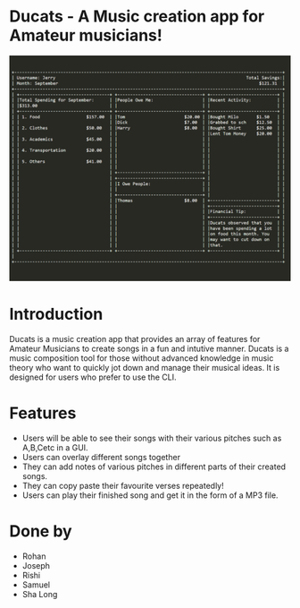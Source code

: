 # Ducats - A Music creation app for Amateur musicians! 

![](docs/images/Ui.png)

# Introduction

Ducats is a music creation app that provides an array of features for Amateur Musicians to create songs in a fun and intutive manner. Ducats is a music composition tool for those without advanced knowledge in music theory who want to quickly jot down and manage their musical ideas. It is designed for users who prefer to use the CLI.

# Features
* Users will be able to see their songs with their various pitches such as A,B,Cetc in a GUI. 
* Users can overlay different songs together 
* They can add notes of various pitches in different parts of their created songs. 
* They can copy paste their favourite verses repeatedly! 
* Users can play their finished song and get it in the form of a MP3 file. 

# Done by

* Rohan
* Joseph
* Rishi
* Samuel
* Sha Long
